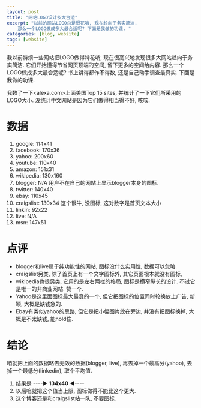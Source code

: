 ```yaml
---
layout: post
title: "网站LOGO设计多大合适"
excerpt: "以前的网站LOGO总是很花哨, 现在趋向于务实简洁.
    那么一个LOGO做成多大最合适呢? 下面是我做的功课. "
categories: [blog, website]
tags: [website]
---
```



我以前特烦一些网站把LOGO做得特花哨, 现在很高兴地发现很多大网站趋向于务实简洁.
它们开始懂得节省网页顶端的空间, 留下更多的空间给内容. 
那么一个LOGO做成多大最合适呢? 书上讲得都作不得数, 还是自己动手调查最真实. 
下面是我做的功课. 

我数了一下<alexa.com>上面美国Top 15 sites, 并统计了一下它们所采用的LOGO大小.
没统计中文网站是因为它们做得相当得不好, 咳咳.  

数据
======
1. google: 114x41
2. facebook: 170x36
3. yahoo: 200x60
4. youtube: 110x40
5. amazon: 151x31
6. wikipedia: 130x160
7. blogger: N/A 用户不在自己的网站上显示blogger本身的图标. 
8. twitter: 140x40
9. ebay: 110x45
10. craigslist: 130x34 这个很牛, 没图标, 这对数字是首页文本大小
11. linkin: 92x22
12. live: N/A
13. msn: 147x51

点评
=======
 * blogger和live属于纯功能性的网站, 图标没什么实用性, 数据可以忽略.
 * craigslist另类, 除了首页上有一个文字图标外, 其它页面根本就没有图标, 
 * wikipedia也很另类, 它用的是左右两栏的格局, 图标是横窄纵长的设计.
 不过它是唯一的非商业网站. 赞一个. 
 * Yahoo是这里面图标最大最蠢的一个, 但它把图标的位置同时轮换放上广告, 新颖,
 大概是缺钱急的. 
 * Ebay有类似yahoo的思路, 但它是把小幅图片放在旁边, 并没有把图标换掉,
 大概是不太缺钱, 能hold住. 

结论
======
咱就把上面的数据略去无效的数据(blogger, live), 再去掉一个最高分(yahoo), 去掉一个最低分(linkedin), 取个平均值.

1. 结果是 ----▶ **134x40** ◀----
2. 以后咱就把这个值当上限, 图标做得不能比这个更大. 
3. 这个博客还是和craigslist站一队, 不要图标. 


